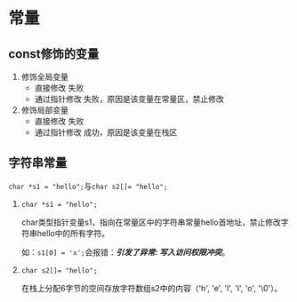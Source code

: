 # 常量

## const修饰的变量

1. 修饰全局变量
   - 直接修改 失败
   - 通过指针修改 失败，原因是该变量在常量区，禁止修改
2. 修饰局部变量
   - 直接修改 失败
   - 通过指针修改 成功，原因是该变量在栈区

## 字符串常量

`char *s1 = "hello";`与`char s2[]= "hello";`

1. `char *s1 = "hello";`

   char类型指针变量s1，指向在常量区中的字符串常量hello首地址，禁止修改字符串hello中的所有字符。

   如：`s1[0] = 'x';`会报错：***引发了异常: 写入访问权限冲突***。

2. `char s2[]= "hello";`

   在栈上分配6字节的空间存放字符数组s2中的内容（'h', 'e', 'l', 'l', 'o', '\0'）。
